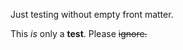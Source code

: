 ---
---
Just testing without empty front matter.

This *is* only a **test**.  Please <del>ignore<del>.
